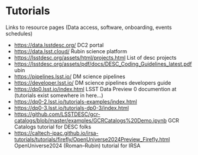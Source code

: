 # Tutorials

Links to resource pages (Data access, software, onboarding, events schedules)
- https://data.lsstdesc.org/  DC2 portal
- https://data.lsst.cloud/ Rubin science platform
- https://lsstdesc.org/assets/html/projects.html List of desc projects
- https://lsstdesc.org/assets/pdf/docs/DESC_Coding_Guidelines_latest.pdf ubin 
- https://pipelines.lsst.io/ DM science pipelines
- https://developer.lsst.io/ DM science pipelines developers guide
- https://dp0.lsst.io/index.html LSST Data Preview 0 documention at (tutorials exist somewhere in here…)
- https://dp0-2.lsst.io/tutorials-examples/index.html
- https://dp0-3.lsst.io/tutorials-dp0-3/index.html
- https://github.com/LSSTDESC/gcr-catalogs/blob/master/examples/GCRCatalogs%20Demo.ipynb GCR Catalogs tutorial for DESC folks
- https://caltech-ipac.github.io/irsa-tutorials/tutorials/firefly/OpenUniverse2024Preview_Firefly.html OpenUniverse2024 (Roman–Rubin) tutorial for IRSA
